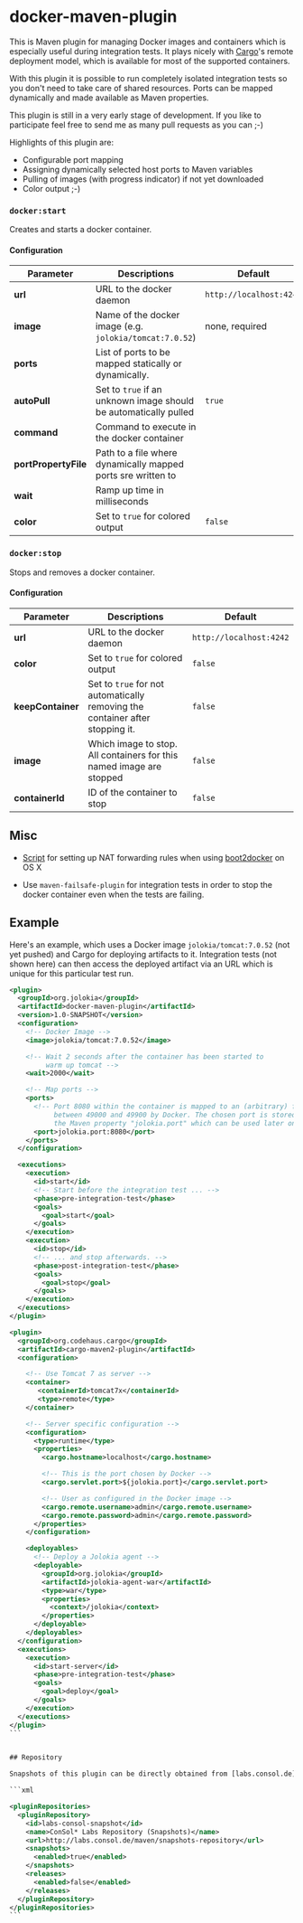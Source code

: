 # docker-maven-plugin

This is Maven plugin for managing Docker images and containers which
is especially useful during integration tests. It plays nicely with
[Cargo](http://cargo.codehaus.org/)'s remote deployment model, which
is available for most of the supported containers. 

With this plugin it is possible to run completely isolated integration
tests so you don't need to take care of shared resources. Ports can be
mapped dynamically and made available as Maven properties. 

This plugin is still in a very early stage of development. If you like to
participate feel free to send me as many pull requests as you can ;-)

Highlights of this plugin are:

* Configurable port mapping
* Assigning dynamically selected host ports to Maven variables
* Pulling of images (with progress indicator) if not yet downloaded
* Color output ;-)

### `docker:start`

Creates and starts a docker container.

#### Configuration

| Parameter    | Descriptions                                            | Default                 |
| ------------ | ------------------------------------------------------- | ----------------------- |
| **url**      | URL to the docker daemon                                | `http://localhost:4242` |
| **image**    | Name of the docker image (e.g. `jolokia/tomcat:7.0.52`) | none, required          |
| **ports**    | List of ports to be mapped statically or dynamically.   |                         |
| **autoPull** | Set to `true` if an unknown image should be automatically pulled | `true` |
| **command**  | Command to execute in the docker container              |                         |
| **portPropertyFile** | Path to a file where dynamically mapped ports sre written to |            |
| **wait**     | Ramp up time in milliseconds                            |                         |
| **color**    | Set to `true` for colored output                        | `false`                 |

### `docker:stop`

Stops and removes a docker container. 

#### Configuration

| Parameter  | Descriptions                     | Default                 |
| ---------- | -------------------------------- | ----------------------- |
| **url**    | URL to the docker daemon         | `http://localhost:4242` |
| **color**  | Set to `true` for colored output | `false`                 |
| **keepContainer** | Set to `true` for not automatically removing the container after stopping it. | `false` |
| **image** | Which image to stop. All containers for this named image are stopped | `false` |
| **containerId** | ID of the container to stop | `false` |


## Misc

* [Script](https://gist.github.com/deinspanjer/9215467) for setting up NAT forwarding rules when using [boot2docker](https://github.com/boot2docker/boot2docker)
on OS X

* Use `maven-failsafe-plugin` for integration tests in order to stop the docker container even when the tests are failing.

## Example

Here's an example, which uses a Docker image `jolokia/tomcat:7.0.52`
(not yet pushed) and Cargo for deploying artifacts to it. Integration
tests (not shown here) can then access the deployed artifact via an
URL which is unique for this particular test run.

````xml
<plugin>
  <groupId>org.jolokia</groupId>
  <artifactId>docker-maven-plugin</artifactId>
  <version>1.0-SNAPSHOT</version>
  <configuration>
    <!-- Docker Image -->
    <image>jolokia/tomcat:7.0.52</image>

    <!-- Wait 2 seconds after the container has been started to
         warm up tomcat -->
    <wait>2000</wait>

    <!-- Map ports -->
    <ports>
      <!-- Port 8080 within the container is mapped to an (arbitrary) free port
           between 49000 and 49900 by Docker. The chosen port is stored in
           the Maven property "jolokia.port" which can be used later on -->
      <port>jolokia.port:8080</port>
    </ports>
  </configuration>

  <executions>
    <execution>
      <id>start</id>
      <!-- Start before the integration test ... -->
      <phase>pre-integration-test</phase>
      <goals>
        <goal>start</goal>
      </goals>
    </execution>
    <execution>
      <id>stop</id>
      <!-- ... and stop afterwards. -->
      <phase>post-integration-test</phase>
      <goals>
        <goal>stop</goal>
      </goals>
    </execution>
  </executions>
</plugin>

<plugin>
  <groupId>org.codehaus.cargo</groupId>
  <artifactId>cargo-maven2-plugin</artifactId>
  <configuration>

    <!-- Use Tomcat 7 as server -->
    <container>
       <containerId>tomcat7x</containerId>
       <type>remote</type>
    </container>

    <!-- Server specific configuration -->
    <configuration>
      <type>runtime</type>
      <properties>
        <cargo.hostname>localhost</cargo.hostname>

        <!-- This is the port chosen by Docker -->
        <cargo.servlet.port>${jolokia.port}</cargo.servlet.port>

        <!-- User as configured in the Docker image -->
        <cargo.remote.username>admin</cargo.remote.username>
        <cargo.remote.password>admin</cargo.remote.password>
      </properties>
    </configuration>

    <deployables>
      <!-- Deploy a Jolokia agent -->
      <deployable>
        <groupId>org.jolokia</groupId>
        <artifactId>jolokia-agent-war</artifactId>
        <type>war</type>
        <properties>
          <context>/jolokia</context>
        </properties>
      </deployable>
    </deployables>
  </configuration>
  <executions>
    <execution>
      <id>start-server</id>
      <phase>pre-integration-test</phase>
      <goals>
        <goal>deploy</goal>
      </goals>
    </execution>
  </executions>
</plugin>
```


## Repository

Snapshots of this plugin can be directly obtained from [labs.consol.de](http://labs.consol.de/maven/):

```xml

<pluginRepositories>
  <pluginRepository>
    <id>labs-consol-snapshot</id>
    <name>ConSol* Labs Repository (Snapshots)</name>
    <url>http://labs.consol.de/maven/snapshots-repository</url>
    <snapshots>
      <enabled>true</enabled>
    </snapshots>
    <releases>
      <enabled>false</enabled>
    </releases>
  </pluginRepository>
</pluginRepositories>
```  
